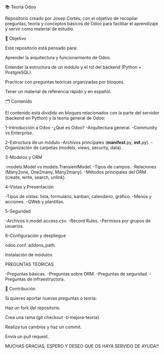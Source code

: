 📚 Teoría Odoo

Repositorio creado por Josep Cortés, con el objetivo de recopilar preguntas, teoría y conceptos básicos de Odoo para facilitar el aprendizaje y servir como material de estudio.

🎯 Objetivo

Este repositorio está pensado para:

Aprender la arquitectura y funcionamiento de Odoo.

Entender la estructura de un módulo y el rol del backend (Python + PostgreSQL).

Practicar con preguntas teóricas organizadas por bloques.

Tener un material de referencia rápido y en español.

🗂️ Contenido

El contenido está dividido en bloques relacionados con la parte del servidor (backend en Python) y la teoría general de Odoo:

1-Introducción a Odoo
  -¿Qué es Odoo?
  -Arquitectura general.
  -Community vs Enterprise.

2-Estructura de un módulo
  -Archivos principales (__manifest__.py, __init__.py).
  -Organización de carpetas (models, views, security, data).

3-Modelos y ORM

  -models.Model vs models.TransientModel.
  -Tipos de campos.
  -Relaciones (Many2one, One2many, Many2many).
  -Métodos principales del ORM (create, write, search, unlink).

4-Vistas y Presentación

  -Tipos de vistas: lista, formulario, kanban, calendario, gráfico.
  -Menús y acciones.
  -QWeb y plantillas.

5-Seguridad

  -Archivos ir.model.access.csv.
  -Record Rules.
  -Permisos por grupos de usuarios.

6-Configuración y despliegue

  odoo.conf.
  addons_path.

Instalación de módulos.

PREGUNTAS TEORICAS

  -Preguntas básicas.
  -Preguntas sobre ORM.
  -Preguntas de seguridad.
  -Preguntas de infraestructura.

🤝 Contribución

Si quieres aportar nuevas preguntas o teoría:

Haz un fork del repositorio.

Crea una rama (git checkout -b mejora-teoria).

Realiza tus cambios y haz un commit.

Envía un pull request.

MUCHAS GRACIAS, ESPERO Y DESEO QUE OS HAYA SERVIDO DE AYUDA!!
